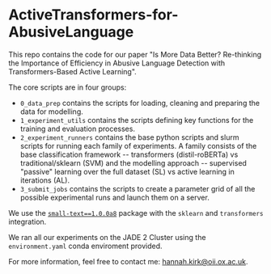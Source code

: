 # ActiveTransformers-for-AbusiveLanguage

This repo contains the code for our paper "Is More Data Better? Re-thinking the Importance of Efficiency in Abusive
Language Detection with Transformers-Based Active Learning".

The core scripts are in four groups:
* `0_data_prep` contains the scripts for loading, cleaning and preparing the data for modelling.
* `1_experiment_utils` contains the scripts defining key functions for the training and evaluation processes.
* `2_experiment_runners` contains the base python scripts and slurm scripts for running each family of experiments. A family consists of the base classification framework -- transformers (distil-roBERTa) vs traditional/sklearn (SVM) and the modelling approach -- supervised "passive" learning over the full dataset (SL) vs active learning in iterations (AL).
* `3_submit_jobs` contains the scripts to create a parameter grid of all the possible experimental runs and launch them on a server.

We use the [`small-text==1.0.0a8`](https://github.com/webis-de/small-text) package with the `sklearn` and `transformers` integration.


We ran all our experiments on the JADE 2 Cluster using the `environment.yaml` conda enviroment provided.

For more information, feel free to contact me: hannah.kirk@oii.ox.ac.uk. 

